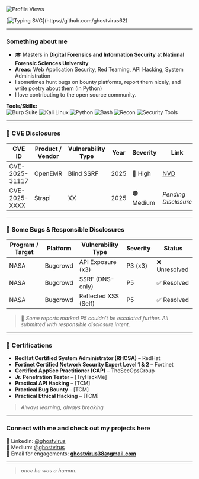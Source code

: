 ![Profile Views](https://visitor-badge.laobi.icu/badge?page_id=ghostvirus62)

[![Typing SVG](https://readme-typing-svg.herokuapp.com?font=Fira+Code&duration=3000&pause=1000&color=00FF00&center=true&vCenter=true&width=700&height=50&lines=Hello👋%2C+I'm+Jayendra+Yogi+aka.+ghostvirus;ghostvirus+in+the+network.)](https://github.com/ghostvirus62)

---

### Something about me

- 🎓 Masters in **Digital Forensics and Information Security** at **National Forensic Sciences University**
- **Areas:** Web Application Security, Red Teaming, API Hacking, System Administration  
- I sometimes hunt bugs on bounty platforms, report them nicely, and write poetry about them (in Python)
- I love contributing to the open source community.

**Tools/Skills:**  
![Burp Suite](https://img.shields.io/badge/Burp_Suite-orange?style=for-the-badge&logo=burpsuite&logoColor=white)
![Kali Linux](https://img.shields.io/badge/Kali_Linux-557C94?style=for-the-badge&logo=kalilinux&logoColor=white)
![Python](https://img.shields.io/badge/Python-3670A0?style=for-the-badge&logo=python&logoColor=white)
![Bash](https://img.shields.io/badge/Bash-4EAA25?style=for-the-badge&logo=gnubash&logoColor=white)
![Recon](https://img.shields.io/badge/Recon-InfoGathering-informational?style=for-the-badge&logo=hackthebox&logoColor=white)
![Security Tools](https://img.shields.io/badge/Security_Tools-blue?style=for-the-badge&logo=protonvpn&logoColor=white)

---

### 🧾 CVE Disclosures

| CVE ID         | Product / Vendor | Vulnerability Type       | Year | Severity | Link |
|----------------|------------------|---------------------------|------|----------|------|
| CVE-2025-31117 | OpenEMR          | Blind SSRF                | 2025 | 🔴 High   | [NVD](https://nvd.nist.gov/vuln/detail/CVE-2025-31117) |
| CVE-2025-XXXX  | Strapi           | XX     | 2025 | 🟠 Medium | *Pending Disclosure* |

---

### 🐞 Some Bugs & Responsible Disclosures

| Program / Target | Platform   | Vulnerability Type         | Severity | Status          |
|------------------|------------|-----------------------------|----------|-----------------|
| NASA             | Bugcrowd   | API Exposure (x3)           | P3 (x3)    | ❌ Unresolved   |
| NASA             | Bugcrowd   | SSRF (DNS-only)             | P5     | ✅ Resolved     |
| NASA             | Bugcrowd   | Reflected XSS (Self)        | P5     | ✅ Resolved     |

> 📝 *Some reports marked P5 couldn’t be escalated further. All submitted with responsible disclosure intent.*

---

### 🏅 Certifications

- **RedHat Certified System Administrator (RHCSA)** – RedHat  
- **Fortinet Certified Network Security Expert Level 1 & 2** – Fortinet  
- **Certified AppSec Practitioner (CAP)** – TheSecOpsGroup  
- **Jr. Penetration Tester** – [TryHackMe]  
- **Practical API Hacking** – [TCM]  
- **Practical Bug Bounty** – [TCM]  
- **Practical Ethical Hacking** – [TCM]

> *Always learning, always breaking*

---

### Connect with me and check out my projects here

🔗 LinkedIn: [@ghostvirus](https://www.linkedin.com/in/ghostvirus/)  
🔗 Medium: [@ghostvirus](https://medium.com/@ghostvirus62) <br>
📧 Email for engagements: **ghostvirus38@gmail.com**

---

> _once he was a human._
